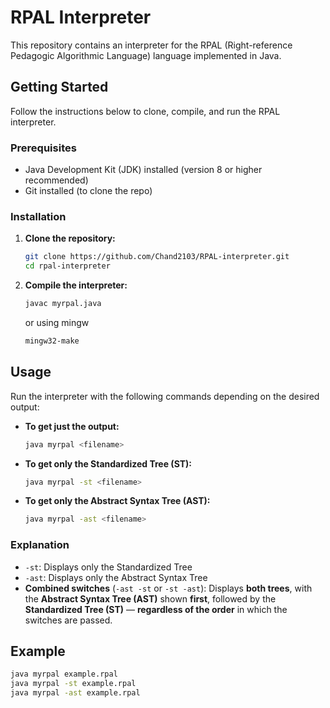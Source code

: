 # RPAL Interpreter

This repository contains an interpreter for the RPAL (Right-reference Pedagogic Algorithmic Language) language implemented in Java.

## Getting Started

Follow the instructions below to clone, compile, and run the RPAL interpreter.

### Prerequisites

- Java Development Kit (JDK) installed (version 8 or higher recommended)
- Git installed (to clone the repo)

### Installation

1. **Clone the repository:**

   ```bash
   git clone https://github.com/Chand2103/RPAL-interpreter.git
   cd rpal-interpreter
   ```

2. **Compile the interpreter:**

   ```bash
   javac myrpal.java
   ```
   or using mingw
   ```bash
   mingw32-make 
   ```   

## Usage

Run the interpreter with the following commands depending on the desired output:

- **To get just the output:**

  ```bash
  java myrpal <filename>
  ```

- **To get only the Standardized Tree (ST):**

  ```bash
  java myrpal -st <filename>
  ```

- **To get only the Abstract Syntax Tree (AST):**

  ```bash
  java myrpal -ast <filename>
  ```

### Explanation

- `-st`: Displays only the Standardized Tree
- `-ast`: Displays only the Abstract Syntax Tree
- **Combined switches** (`-ast -st` or `-st -ast`): Displays **both trees**, with the **Abstract Syntax Tree (AST)** shown **first**, followed by the **Standardized Tree (ST)** — **regardless of the order** in which the switches are passed.

## Example

```bash
java myrpal example.rpal
java myrpal -st example.rpal
java myrpal -ast example.rpal
```

